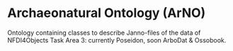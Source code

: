 # Archaeonatural Ontology (ArNO)        
   
Ontology containing classes to describe Janno-files of the data of NFDI4Objects Task Area 3: currently Poseidon, soon ArboDat &amp; Ossobook.  
  
